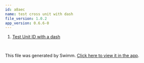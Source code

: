 ```yaml
---
id: a8aec
name: test cross unit with dash
file_version: 1.0.2
app_version: 0.6.6-0
---
```


<!-- Steps - Do not remove this comment -->
1. [Test Unit ID with a dash](http://localhost:5001/repos/Z2l0aHViJTNBJTNBc3ItZXh0ZW5zaW9uJTNBJTNBZG91ZWs=/docs/kw-awq)


<br/>

This file was generated by Swimm. [Click here to view it in the app](http://localhost:5001/repos/U0sVB7lC9at5XPOW1TBW/docs/a8aec).